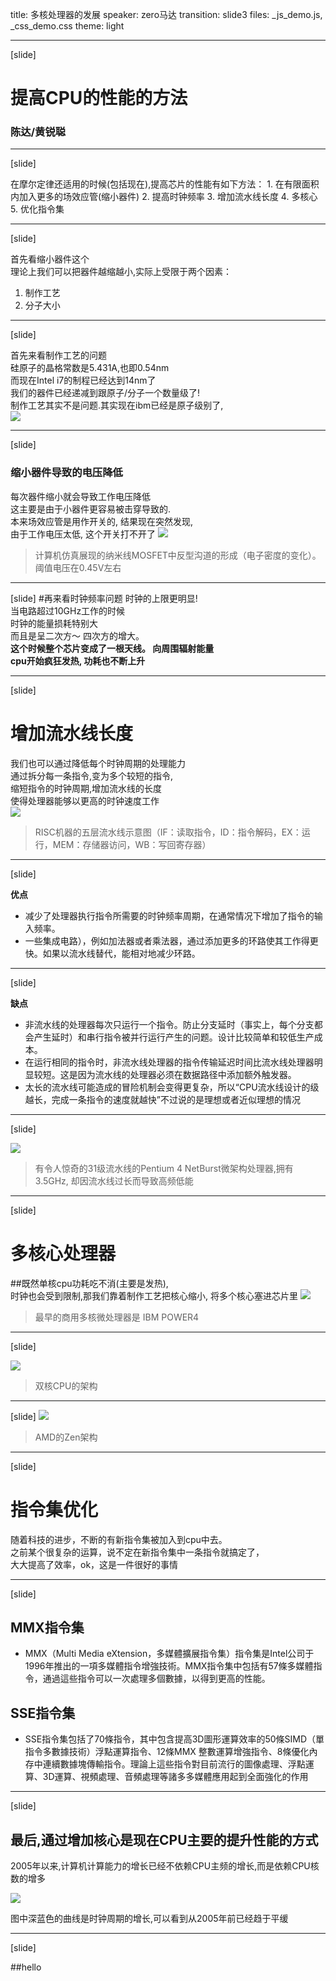 title: 多核处理器的发展
speaker: zero马达
transition: slide3
files: _js_demo.js, _css_demo.css
theme: light
- - - -
[slide]

# 提高CPU的性能的方法

### 陈达/黄锐聪

- - - -
[slide]

在摩尔定律还适用的时候(包括现在),提高芯片的性能有如下方法：
	1. 在有限面积内加入更多的场效应管(缩小器件)
	2. 提高时钟频率
	3. 增加流水线长度
	4. 多核心
	5. 优化指令集
- - - -
[slide]

首先看缩小器件这个</br>
理论上我们可以把器件越缩越小,实际上受限于两个因素： 
1. 制作工艺 
2. 分子大小

- - - -
[slide]

首先来看制作工艺的问题</br>
硅原子的晶格常数是5.431A,也即0.54nm</br>
而现在Intel i7的制程已经达到14nm了</br>
我们的器件已经递减到跟原子/分子一个数量级了!</br>
制作工艺其实不是问题.其实现在ibm已经是原子级别了,</br>
![](img/Intel-corei7-7700k-cpu.jpg)
- - - -
[slide]

###  缩小器件导致的电压降低
每次器件缩小就会导致工作电压降低</br>
这主要是由于小器件更容易被击穿导致的.</br>
本来场效应管是用作开关的, 结果现在突然发现, </br>
由于工作电压太低, 这个开关打不开了
![](img/Threshold_formation_nowatermark.gif)
> 计算机仿真展现的纳米线MOSFET中反型沟道的形成（电子密度的变化）。阈值电压在0.45V左右

- - - -

[slide]
#再来看时钟频率问题
时钟的上限更明显!</br>
当电路超过10GHz工作的时候</br>
时钟的能量损耗特别大</br>
而且是呈二次方～ 四次方的增大。</br>
**这个时候整个芯片变成了一根天线。 向周围辐射能量**</br>
**cpu开始疯狂发热, 功耗也不断上升**

- - - -
[slide]
# 增加流水线长度

我们也可以通过降低每个时钟周期的处理能力</br>
通过拆分每一条指令,变为多个较短的指令,</br>
缩短指令的时钟周期,增加流水线的长度</br>
使得处理器能够以更高的时钟速度工作</br>
![](img/RISC.jpg)
> RISC机器的五层流水线示意图（IF：读取指令，ID：指令解码，EX：运行，MEM：存储器访问，WB：写回寄存器）
- - - -

[slide]

**优点**

* 减少了处理器执行指令所需要的时钟频率周期，在通常情况下增加了指令的输入频率。
* 一些集成电路），例如加法器或者乘法器，通过添加更多的环路使其工作得更快。如果以流水线替代，能相对地减少环路。
- - - - 

[slide]

**缺点**
* 非流水线的处理器每次只运行一个指令。防止分支延时（事实上，每个分支都会产生延时）和串行指令被并行运行产生的问题。设计比较简单和较低生产成本。
* 在运行相同的指令时，非流水线处理器的指令传输延迟时间比流水线处理器明显较短。这是因为流水线的处理器必须在数据路径中添加额外触发器。
* 太长的流水线可能造成的冒险机制会变得更复杂，所以“CPU流水线设计的级越长，完成一条指令的速度就越快”不过说的是理想或者近似理想的情况

- - - -

[slide]

![](img/Intel_Pentium_4_2.80A-4014.jpg)
> 有令人惊奇的31级流水线的Pentium 4 NetBurst微架构处理器,拥有3.5GHz, 却因流水线过长而导致高频低能

- - - -

[slide]

# 多核心处理器

##既然单核cpu功耗吃不消(主要是发热),</br>时钟也会受到限制,那我们靠着制作工艺把核心缩小, 将多个核心塞进芯片里
![](img/POWER4.jpg)

> 最早的商用多核微处理器是 IBM POWER4

- - - -
[slide]

![](img/Dual_Core_Generic.svg.png)

> 双核CPU的架构
- - - -

[slide]
![](img/zen_ccx.jpg)

> AMD的Zen架构

- - - -
[slide]
# 指令集优化
随着科技的进步，不断的有新指令集被加入到cpu中去。</br>
之前某个很复杂的运算，说不定在新指令集中一条指令就搞定了，</br>大大提高了效率，ok，这是一件很好的事情
- - - -
[slide]

## MMX指令集

* MMX（Multi Media eXtension，多媒體擴展指令集）指令集是Intel公司于1996年推出的一項多媒體指令增強技術。MMX指令集中包括有57條多媒體指令，通過這些指令可以一次處理多個數據，以得到更高的性能。

## SSE指令集

* SSE指令集包括了70條指令，其中包含提高3D圖形運算效率的50條SIMD（單指令多數據技術）浮點運算指令、12條MMX 整數運算增強指令、8條優化內存中連續數據塊傳輸指令。理論上這些指令對目前流行的圖像處理、浮點運算、3D運算、視頻處理、音頻處理等諸多多媒體應用起到全面強化的作用

- - - -
[slide]

## 最后,通过增加核心是现在CPU主要的提升性能的方式
2005年以来,计算机计算能力的增长已经不依赖CPU主频的增长,而是依赖CPU核数的增多

![](img/Trends.jpg)

图中深蓝色的曲线是时钟周期的增长,可以看到从2005年前已经趋于平缓
- - - -
[slide]

##hello